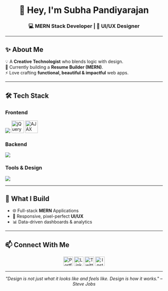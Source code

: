 <h1 align="center">👋 Hey, I'm Subha Pandiyarajan</h1>
<h3 align="center">💻 MERN Stack Developer | 🎨 UI/UX Designer</h3>

---

## ✨ About Me  
💡 A **Creative Technologist** who blends logic with design.  
🌱 Currently building a **Resume Builder (MERN)**.  
⚡ Love crafting **functional, beautiful & impactful** web apps.  

---

## 🛠 Tech Stack  

### **Frontend**
<p align="left">
  <img src="https://skillicons.dev/icons?i=react,js,ts,html,css,tailwind,bootstrap,angular" />
  <img height="40" src="https://cdn.jsdelivr.net/gh/devicons/devicon/icons/jquery/jquery-original.svg" alt="jQuery" title="jQuery"/>
  <img height="40" src="https://img.icons8.com/external-flat-juicy-fish/60/external-ajax-coding-and-development-flat-flat-juicy-fish.png" alt="AJAX" title="AJAX"/>
</p>

### **Backend**
<p align="left">
  <img src="https://skillicons.dev/icons?i=nodejs,express,mongodb" />
</p>

### **Tools & Design**
<p align="left">
  <img src="https://skillicons.dev/icons?i=figma,git,github,vscode,postman" />
</p>

---

## 🚀 What I Build  
- 🌐 Full-stack **MERN** Applications  
- 🎯 Responsive, pixel-perfect **UI/UX**  
- 📊 Data-driven dashboards & analytics  

---

## 📫 Connect With Me  
<p align="center">
  <a href="https://subhaportfolio.com" target="_blank"><img src="https://img.icons8.com/ios-filled/50/domain.png" height="30" title="Portfolio"/></a>
  <a href="https://www.linkedin.com/in/subha-p-871113288/" target="_blank"><img src="https://skillicons.dev/icons?i=linkedin" height="30" title="LinkedIn"/></a>
  <a href="https://x.com/SubhaP23" target="_blank"><img src="https://skillicons.dev/icons?i=twitter" height="30" title="Twitter"/></a>
  <a href="https://www.instagram.com/subhapandiyarajan" target="_blank"><img src="https://skillicons.dev/icons?i=instagram" height="30" title="Instagram"/></a>
</p>

---

<p align="center"><em>"Design is not just what it looks like and feels like. Design is how it works." – Steve Jobs</em></p>
